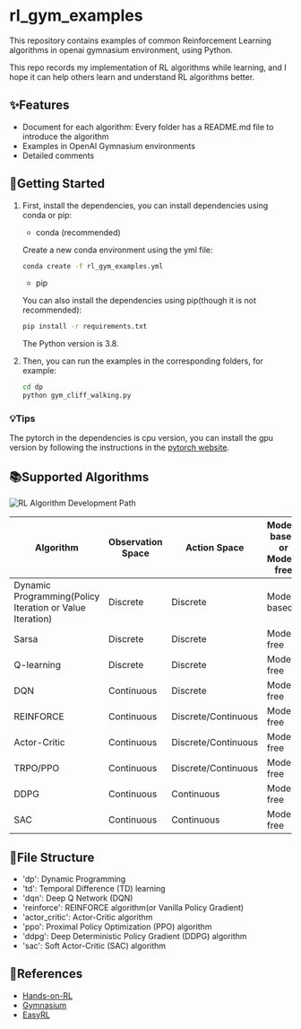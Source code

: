 # rl_gym_examples

This repository contains examples of common Reinforcement Learning algorithms in openai gymnasium environment, using Python.

This repo records my implementation of RL algorithms while learning, and I hope it can help others learn and understand RL algorithms better.


## :sparkles:Features

- Document for each algorithm: Every folder has a README.md file to introduce the algorithm
- Examples in OpenAI Gymnasium environments
- Detailed comments

## :rocket:Getting Started

1. First, install the dependencies, you can install dependencies using conda or pip:
    - conda (recommended)

    Create a new conda environment using the yml file:
    ```Bash
    conda create -f rl_gym_examples.yml
    ```
    - pip

    You can also install the dependencies using pip(though it is not recommended):
    ```Bash
    pip install -r requirements.txt
    ```
    The Python version is 3.8.

2. Then, you can run the examples in the corresponding folders, for example:
    ```Bash
    cd dp
    python gym_cliff_walking.py
    ```

### :bulb:Tips

The pytorch in the dependencies is cpu version, you can install the gpu version by following the instructions in the [pytorch website](https://pytorch.org/get-started/locally/).

## :books:Supported Algorithms

![RL Algorithm Development Path](https://i.imgur.com/Szbxpri.png)

| Algorithm | Observation Space | Action Space | Model-based or Model-free | On-policy or Off-policy |
| --- | --- | --- | --- | --- |
| Dynamic Programming(Policy Iteration or Value Iteration) | Discrete | Discrete | Model-based | NA |
| Sarsa | Discrete | Discrete | Model-free | on-policy |
| Q-learning | Discrete | Discrete | Model-free | off-policy |
| DQN | Continuous | Discrete | Model-free | off-policy |
| REINFORCE | Continuous | Discrete/Continuous | Model-free | on-policy |
| Actor-Critic | Continuous | Discrete/Continuous | Model-free | on-policy |
| TRPO/PPO | Continuous | Discrete/Continuous | Model-free | on-policy |
| DDPG | Continuous | Continuous | Model-free | off-policy |
| SAC | Continuous | Continuous | Model-free | off-policy |

## :file_folder:File Structure

- 'dp':  Dynamic Programming
- 'td':  Temporal Difference (TD) learning
- 'dqn': Deep Q Network (DQN)
- 'reinforce': REINFORCE algorithm(or Vanilla Policy Gradient)
- 'actor_critic': Actor-Critic algorithm
- 'ppo': Proximal Policy Optimization (PPO) algorithm
- 'ddpg': Deep Deterministic Policy Gradient (DDPG) algorithm
- 'sac': Soft Actor-Critic (SAC) algorithm

## :memo:References

- [Hands-on-RL](https://github.com/boyu-ai/Hands-on-RL)
- [Gymnasium](https://gymnasium.farama.org/)
- [EasyRL](https://datawhalechina.github.io/easy-rl/#/)